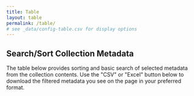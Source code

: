 ```yaml
---
title: Table
layout: table
permalink: /table/
# see _data/config-table.csv for display options
---
```


## Search/Sort Collection Metadata

The table below provides sorting and basic search of selected metadata from the collection contents. Use the "CSV" or "Excel" button below to download the filtered metadata you see on the page in your preferred format.
